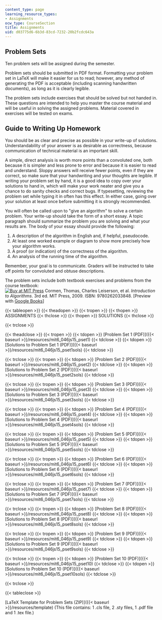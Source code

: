 ```yaml
---
content_type: page
learning_resource_types:
- Assignments
ocw_type: CourseSection
title: Assignments
uid: d03775d6-6b3d-83cd-7232-20b2fcdc643a
---
```


Problem Sets
------------

Ten problem sets will be assigned during the semester.

Problem sets should be submitted in PDF format. Formatting your problem set in LaTeX will make it easier for us to read; however, any method of generating the PDF is acceptable (including scanning handwritten documents), as long as it is clearly legible.

The problem sets include exercises that should be solved but not handed in. These questions are intended to help you master the course material and will be useful in solving the assigned problems. Material covered in exercises will be tested on exams.

Guide to Writing Up Homework
----------------------------

You should be as clear and precise as possible in your write-up of solutions. Understandability of your answer is as desirable as correctness, because communication of technical material is an important skill.

A simple, direct analysis is worth more points than a convoluted one, both because it is simpler and less prone to error and because it is easier to read and understand. Sloppy answers will receive fewer points, even if they are correct, so make sure that your handwriting and your thoughts are legible. If writing your problem set by hand, it is a good idea to copy over your solutions to hand in, which will make your work neater and give you a chance to do sanity checks and correct bugs. If typesetting, reviewing the problem set while typing it in often has this effect. In either case, going over your solution at least once before submitting it is strongly recommended.

You will often be called upon to "give an algorithm" to solve a certain problem. Your write-up should take the form of a short essay. A topic paragraph should summarize the problem you are solving and what your results are. The body of your essay should provide the following:

1.  A description of the algorithm in English and, if helpful, pseudocode.
2.  At least one worked example or diagram to show more precisely how your algorithm works.
3.  A proof (or indication) of the correctness of the algorithm.
4.  An analysis of the running time of the algorithm.

Remember, your goal is to communicate. Graders will be instructed to take off points for convoluted and obtuse descriptions.

The problem sets include both textbook exercises and problems from the course textbook:  
[![Buy at MIT Press](/images/mp_logo.gif)](https://mitpress.mit.edu/9780262033848) Cormen, Thomas, Charles Leiserson, et al. _Introduction to Algorithms_. 3rd ed. MIT Press, 2009. ISBN: 9780262033848. \[Preview with [Google Books](http://books.google.com/books?id=i-bUBQAAQBAJ&printsec=frontcover)\]

{{< tableopen >}}
{{< theadopen >}}
{{< tropen >}}
{{< thopen >}}
ASSIGNMENTS
{{< thclose >}}
{{< thopen >}}
SOLUTIONS
{{< thclose >}}

{{< trclose >}}

{{< theadclose >}}
{{< tropen >}}
{{< tdopen >}}
[Problem Set 1 (PDF)]({{< baseurl >}}/resources/mit6_046js15_pset1)
{{< tdclose >}}
{{< tdopen >}}
[Solutions to Problem Set 1 (PDF)]({{< baseurl >}}/resources/mit6_046js15_pset1sols)
{{< tdclose >}}

{{< trclose >}}
{{< tropen >}}
{{< tdopen >}}
[Problem Set 2 (PDF)]({{< baseurl >}}/resources/mit6_046js15_pset2)
{{< tdclose >}}
{{< tdopen >}}
[Solutions to Problem Set 2 (PDF)]({{< baseurl >}}/resources/mit6_046js15_pset2sols)
{{< tdclose >}}

{{< trclose >}}
{{< tropen >}}
{{< tdopen >}}
[Problem Set 3 (PDF)]({{< baseurl >}}/resources/mit6_046js15_pset3)
{{< tdclose >}}
{{< tdopen >}}
[Solutions to Problem Set 3 (PDF)]({{< baseurl >}}/resources/mit6_046js15_pset3sols)
{{< tdclose >}}

{{< trclose >}}
{{< tropen >}}
{{< tdopen >}}
[Problem Set 4 (PDF)]({{< baseurl >}}/resources/mit6_046js15_pset4)
{{< tdclose >}}
{{< tdopen >}}
[Solutions to Problem Set 4 (PDF)]({{< baseurl >}}/resources/mit6_046js15_pset4sols)
{{< tdclose >}}

{{< trclose >}}
{{< tropen >}}
{{< tdopen >}}
[Problem Set 5 (PDF)]({{< baseurl >}}/resources/mit6_046js15_pset5)
{{< tdclose >}}
{{< tdopen >}}
[Solutions to Problem Set 5 (PDF)]({{< baseurl >}}/resources/mit6_046js15_pset5sols)
{{< tdclose >}}

{{< trclose >}}
{{< tropen >}}
{{< tdopen >}}
[Problem Set 6 (PDF)]({{< baseurl >}}/resources/mit6_046js15_pset6)
{{< tdclose >}}
{{< tdopen >}}
[Solutions to Problem Set 6 (PDF)]({{< baseurl >}}/resources/mit6_046js15_pset6sols)
{{< tdclose >}}

{{< trclose >}}
{{< tropen >}}
{{< tdopen >}}
[Problem Set 7 (PDF)]({{< baseurl >}}/resources/mit6_046js15_pset7)
{{< tdclose >}}
{{< tdopen >}}
[Solutions to Problem Set 7 (PDF)]({{< baseurl >}}/resources/mit6_046js15_pset7sols)
{{< tdclose >}}

{{< trclose >}}
{{< tropen >}}
{{< tdopen >}}
[Problem Set 8 (PDF)]({{< baseurl >}}/resources/mit6_046js15_pset8)
{{< tdclose >}}
{{< tdopen >}}
[Solutions to Problem Set 8 (PDF)]({{< baseurl >}}/resources/mit6_046js15_pset8sols)
{{< tdclose >}}

{{< trclose >}}
{{< tropen >}}
{{< tdopen >}}
[Problem Set 9 (PDF)]({{< baseurl >}}/resources/mit6_046js15_pset9)
{{< tdclose >}}
{{< tdopen >}}
[Solutions to Problem Set 9 (PDF)]({{< baseurl >}}/resources/mit6_046js15_pset9sols)
{{< tdclose >}}

{{< trclose >}}
{{< tropen >}}
{{< tdopen >}}
[Problem Set 10 (PDF)]({{< baseurl >}}/resources/mit6_046js15_pset10)
{{< tdclose >}}
{{< tdopen >}}
[Solutions to Problem Set 10 (PDF)]({{< baseurl >}}/resources/mit6_046js15_pset10sols)
{{< tdclose >}}

{{< trclose >}}

{{< tableclose >}}

[LaTeX Template for Problem Sets (ZIP)]({{< baseurl >}}/resources/template) (This file contains: 1 .cls file, 2 .sty files, 1 .pdf file and 1 .tex file.)
